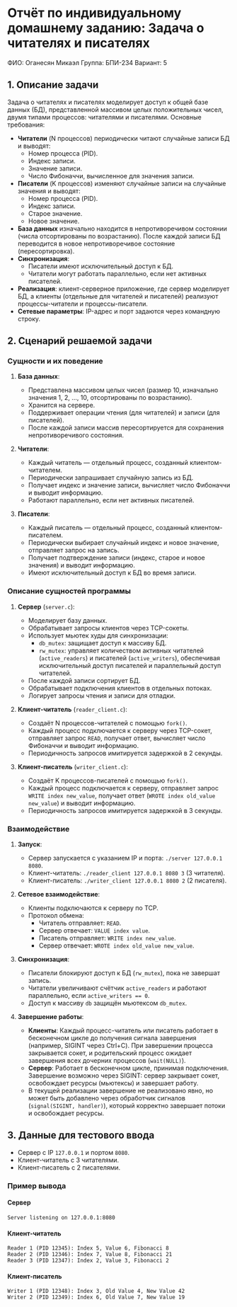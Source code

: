 # Отчёт по индивидуальному домашнему заданию: Задача о читателях и писателях
ФИО: Оганесян Микаэл
Группа: БПИ-234
Вариант: 5
## 1. Описание задачи

Задача о читателях и писателях моделирует доступ к общей базе данных (БД), представленной массивом целых положительных чисел, двумя типами процессов: читателями и писателями. Основные требования:

- **Читатели** (N процессов) периодически читают случайные записи БД и выводят:
  - Номер процесса (PID).
  - Индекс записи.
  - Значение записи.
  - Число Фибоначчи, вычисленное для значения записи.
- **Писатели** (K процессов) изменяют случайные записи на случайные значения и выводят:
  - Номер процесса (PID).
  - Индекс записи.
  - Старое значение.
  - Новое значение.
- **База данных** изначально находится в непротиворечивом состоянии (числа отсортированы по возрастанию). После каждой записи БД переводится в новое непротиворечивое состояние (пересортировка).
- **Синхронизация**:
  - Писатели имеют исключительный доступ к БД.
  - Читатели могут работать параллельно, если нет активных писателей.
- **Реализация**: клиент-серверное приложение, где сервер моделирует БД, а клиенты (отдельные для читателей и писателей) реализуют процессы-читатели и процессы-писатели.
- **Сетевые параметры**: IP-адрес и порт задаются через командную строку.

## 2. Сценарий решаемой задачи

### Сущности и их поведение

1. **База данных**:
   - Представлена массивом целых чисел (размер 10, изначально значения 1, 2, ..., 10, отсортированы по возрастанию).
   - Хранится на сервере.
   - Поддерживает операции чтения (для читателей) и записи (для писателей).
   - После каждой записи массив пересортируется для сохранения непротиворечивого состояния.

2. **Читатели**:
   - Каждый читатель — отдельный процесс, созданный клиентом-читателем.
   - Периодически запрашивает случайную запись из БД.
   - Получает индекс и значение записи, вычисляет число Фибоначчи и выводит информацию.
   - Работают параллельно, если нет активных писателей.

3. **Писатели**:
   - Каждый писатель — отдельный процесс, созданный клиентом-писателем.
   - Периодически выбирает случайный индекс и новое значение, отправляет запрос на запись.
   - Получает подтверждение записи (индекс, старое и новое значения) и выводит информацию.
   - Имеют исключительный доступ к БД во время записи.

### Описание сущностей программы

1. **Сервер** (`server.c`):
   - Моделирует базу данных.
   - Обрабатывает запросы клиентов через TCP-сокеты.
   - Использует мьютек худы для синхронизации:
     - `db_mutex`: защищает доступ к массиву БД.
     - `rw_mutex`: управляет количеством активных читателей (`active_readers`) и писателей (`active_writers`), обеспечивая исключительный доступ писателей и параллельный доступ читателей.
   - После каждой записи сортирует БД.
   - Обрабатывает подключения клиентов в отдельных потоках.
   - Логирует запросы чтения и записи для отладки.

2. **Клиент-читатель** (`reader_client.c`):
   - Создаёт N процессов-читателей с помощью `fork()`.
   - Каждый процесс подключается к серверу через TCP-сокет, отправляет запрос `READ`, получает ответ, вычисляет число Фибоначчи и выводит информацию.
   - Периодичность запросов имитируется задержкой в 2 секунды.

3. **Клиент-писатель** (`writer_client.c`):
   - Создаёт K процессов-писателей с помощью `fork()`.
   - Каждый процесс подключается к серверу, отправляет запрос `WRITE index new_value`, получает ответ (`WROTE index old_value new_value`) и выводит информацию.
   - Периодичность запросов имитируется задержкой в 3 секунды.

### Взаимодействие

1. **Запуск**:
   - Сервер запускается с указанием IP и порта: `./server 127.0.0.1 8080`.
   - Клиент-читатель: `./reader_client 127.0.0.1 8080 3` (3 читателя).
   - Клиент-писатель: `./writer_client 127.0.0.1 8080 2` (2 писателя).

2. **Сетевое взаимодействие**:
   - Клиенты подключаются к серверу по TCP.
   - Протокол обмена:
     - Читатель отправляет: `READ`.
     - Сервер отвечает: `VALUE index value`.
     - Писатель отправляет: `WRITE index new_value`.
     - Сервер отвечает: `WROTE index old_value new_value`.

3. **Синхронизация**:
   - Писатели блокируют доступ к БД (`rw_mutex`), пока не завершат запись.
   - Читатели увеличивают счётчик `active_readers` и работают параллельно, если `active_writers == 0`.
   - Доступ к массиву `db` защищён мьютексом `db_mutex`.

4. **Завершение работы**:
   - **Клиенты**: Каждый процесс-читатель или писатель работает в бесконечном цикле до получения сигнала завершения (например, SIGINT через Ctrl+C). При завершении процесса закрывается сокет, и родительский процесс ожидает завершения всех дочерних процессов (`wait(NULL)`).
   - **Сервер**: Работает в бесконечном цикле, принимая подключения. Завершение возможно через SIGINT: сервер закрывает сокет, освобождает ресурсы (мьютексы) и завершает работу.
   - В текущей реализации завершение не реализовано явно, но может быть добавлено через обработчик сигналов (`signal(SIGINT, handler)`), который корректно завершает потоки и освобождает ресурсы.

## 3. Данные для тестового ввода

- Сервер с IP `127.0.0.1` и портом `8080`.
- Клиент-читатель с 3 читателями.
- Клиент-писатель с 2 писателями.

### Пример вывода

#### Сервер
```
Server listening on 127.0.0.1:8080
```
#### Клиент-читатель
```
Reader 1 (PID 12345): Index 5, Value 6, Fibonacci 8
Reader 2 (PID 12346): Index 7, Value 8, Fibonacci 21
Reader 3 (PID 12347): Index 2, Value 3, Fibonacci 2
```

#### Клиент-писатель
```
Writer 1 (PID 12348): Index 3, Old Value 4, New Value 42
Writer 2 (PID 12349): Index 6, Old Value 7, New Value 19
```